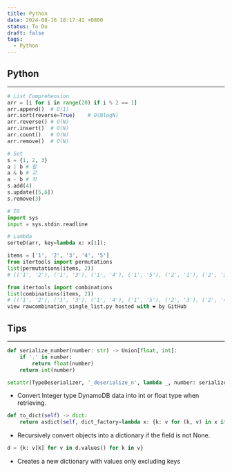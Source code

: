 ```yaml
---
title: Python
date: 2024-08-16 18:17:41 +0800
status: To Do
draft: false
tags:
  - Python
---
```

## Python
---
```python
# List Comprehension
arr = [i for i in range(20) if i % 2 == 1]
arr.append()  # O(1)
arr.sort(reverse=True)    # O(NlogN)
arr.reverse() # O(N)
arr.insert()  # O(N)
arr.count()   # O(N)
arr.remove()  # O(N)

# Set
s = {1, 2, 3}
a | b # 합
a & b # 교
a - b # 차
s.add(4)
s.update([5,6])
s.remove(3)

# IO
import sys
input = sys.stdin.readline

# Lambda
sorteD(arr, key=lambda x: x[1]);
```

```python
items = ['1', '2', '3', '4', '5']
from itertools import permutations
list(permutations(items, 2))
# [('1', '2'), ('1', '3'), ('1', '4'), ('1', '5'), ('2', '1'), ('2', '3'), ('2', '4'), ('2', '5'), ('3', '1'), ('3', '2'), ('3', '4'), ('3', '5'), ('4', '1'), ('4', '2'), ('4', '3'), ('4', '5'), ('5', '1'), ('5', '2'), ('5', '3'), ('5', '4')]

from itertools import combinations
list(combinations(items, 2))
# [('1', '2'), ('1', '3'), ('1', '4'), ('1', '5'), ('2', '3'), ('2', '4'), ('2', '5'), ('3', '4'), ('3', '5'), ('4', '5')]
view rawcombination_single_list.py hosted with ❤ by GitHub
```

## Tips
---
```python
def serialize_number(number: str) -> Union[float, int]:
	if '.' in number:
		return float(number)
	return int(number)

setattr(TypeDeserializer, '_deserialize_n', lambda _, number: serialize_number(number))
```
- Convert Integer type DynamoDB data into int or float type when retrieving.

```python
def to_dict(self) -> dict:
	return asdict(self, dict_factory=lambda x: {k: v for (k, v) in x if v is not None})
```
- Recursively convert objects into a dictionary if the field is not None.

```python
d = {k: v[k] for v in d.values() for k in v}
```
- Creates a new dictionary with values only excluding keys
